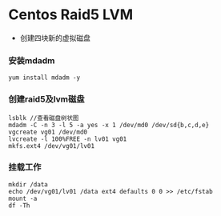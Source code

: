 # Centos Raid5 LVM
- 创建四块新的虚拟磁盘
### 安装mdadm
``` shell
yum install mdadm -y
```

### 创建raid5及lvm磁盘
``` shell
lsblk //查看磁盘树状图
mdadm -C -n 3 -l 5 -a yes -x 1 /dev/md0 /dev/sd{b,c,d,e}
vgcreate vg01 /dev/md0 
lvcreate -l 100%FREE -n lv01 vg01
mkfs.ext4 /dev/vg01/lv01
```

### 挂载工作
``` shell
mkdir /data
echo /dev/vg01/lv01 /data ext4 defaults 0 0 >> /etc/fstab
mount -a 
df -Th
```
